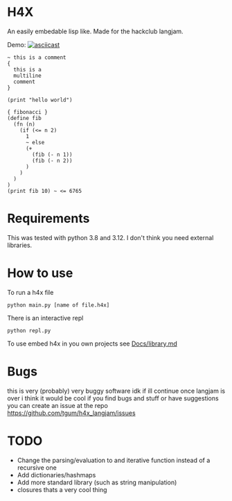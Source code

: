 # H4X

An easily embedable lisp like. Made for the hackclub langjam.

Demo:
[![asciicast](https://asciinema.org/a/p5jaysiSjwtFqH1uGdxlPhgNI.svg)](https://asciinema.org/a/p5jaysiSjwtFqH1uGdxlPhgNI)

```
~ this is a comment
{
  this is a
  multiline
  comment
}

(print "hello world")

{ fibonacci }
(define fib
  (fn (n)
    (if (<= n 2)
      1
      ~ else
      (+
        (fib (- n 1))
        (fib (- n 2))
      )
    )
  )
)
(print fib 10) ~ <= 6765
```

# Requirements

This was tested with python 3.8 and 3.12. I don't think you need external libraries.


# How to use

To run a h4x file
```
python main.py [name of file.h4x]
```

There is an interactive repl
```
python repl.py
```

To use embed h4x in you own projects see [Docs/library.md](Docs/library.md)


# Bugs
this is very (probably) very buggy software idk if ill continue once langjam is over i think it would be cool
if you find bugs and stuff or have suggestions you can create an issue at the repo https://github.com/tgum/h4x_langjam/issues

# TODO
 - Change the parsing/evaluation to and iterative function instead of a recursive one
 - Add dictionaries/hashmaps
 - Add more standard library (such as string manipulation)
 - closures thats a very cool thing
